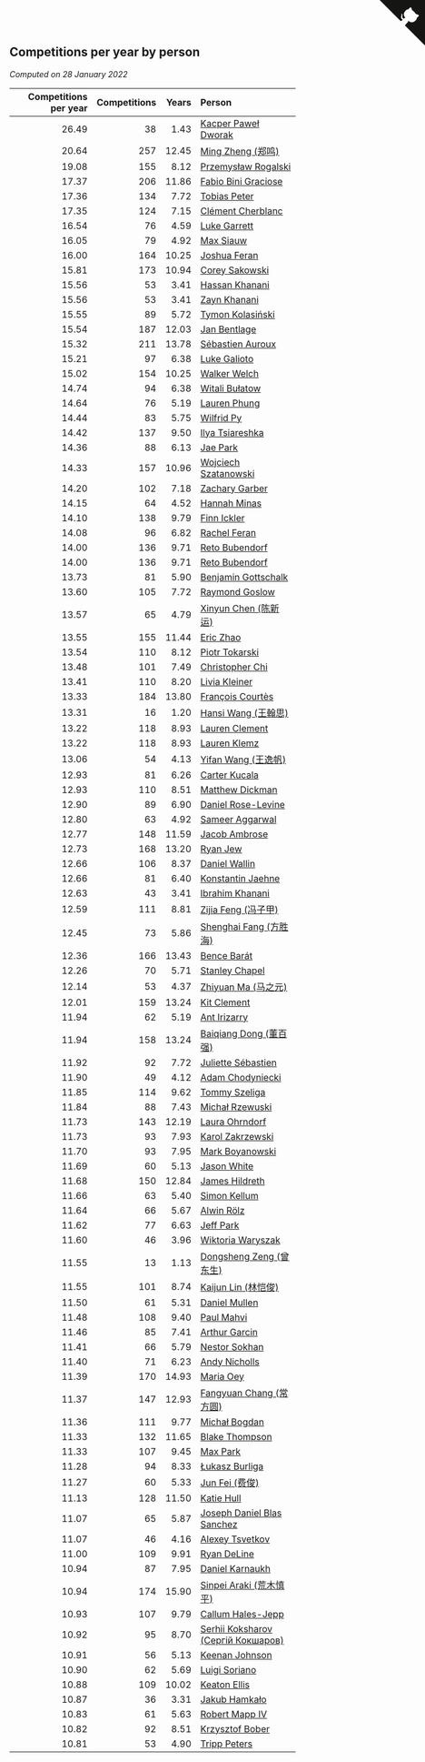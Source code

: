 ## Competitions per year by person

*Computed on 28 January 2022*

| Competitions per year | Competitions | Years | Person |
| ---: | ---: | ---: | :--- |
| 26.49 | 38 | 1.43 | [Kacper Paweł Dworak](https://www.worldcubeassociation.org/persons/2020DWOR01) |
| 20.64 | 257 | 12.45 | [Ming Zheng (郑鸣)](https://www.worldcubeassociation.org/persons/2009ZHEN11) |
| 19.08 | 155 | 8.12 | [Przemysław Rogalski](https://www.worldcubeassociation.org/persons/2013ROGA02) |
| 17.37 | 206 | 11.86 | [Fabio Bini Graciose](https://www.worldcubeassociation.org/persons/2010GRAC02) |
| 17.36 | 134 | 7.72 | [Tobias Peter](https://www.worldcubeassociation.org/persons/2014PETE03) |
| 17.35 | 124 | 7.15 | [Clément Cherblanc](https://www.worldcubeassociation.org/persons/2014CHER05) |
| 16.54 | 76 | 4.59 | [Luke Garrett](https://www.worldcubeassociation.org/persons/2017GARR05) |
| 16.05 | 79 | 4.92 | [Max Siauw](https://www.worldcubeassociation.org/persons/2017SIAU02) |
| 16.00 | 164 | 10.25 | [Joshua Feran](https://www.worldcubeassociation.org/persons/2011FERA01) |
| 15.81 | 173 | 10.94 | [Corey Sakowski](https://www.worldcubeassociation.org/persons/2011SAKO01) |
| 15.56 | 53 | 3.41 | [Hassan Khanani](https://www.worldcubeassociation.org/persons/2018KHAN26) |
| 15.56 | 53 | 3.41 | [Zayn Khanani](https://www.worldcubeassociation.org/persons/2018KHAN28) |
| 15.55 | 89 | 5.72 | [Tymon Kolasiński](https://www.worldcubeassociation.org/persons/2016KOLA02) |
| 15.54 | 187 | 12.03 | [Jan Bentlage](https://www.worldcubeassociation.org/persons/2010BENT01) |
| 15.32 | 211 | 13.78 | [Sébastien Auroux](https://www.worldcubeassociation.org/persons/2008AURO01) |
| 15.21 | 97 | 6.38 | [Luke Galioto](https://www.worldcubeassociation.org/persons/2015GALI02) |
| 15.02 | 154 | 10.25 | [Walker Welch](https://www.worldcubeassociation.org/persons/2011WELC01) |
| 14.74 | 94 | 6.38 | [Witali Bułatow](https://www.worldcubeassociation.org/persons/2015BUAT01) |
| 14.64 | 76 | 5.19 | [Lauren Phung](https://www.worldcubeassociation.org/persons/2016PHUN02) |
| 14.44 | 83 | 5.75 | [Wilfrid Py](https://www.worldcubeassociation.org/persons/2016PYWI01) |
| 14.42 | 137 | 9.50 | [Ilya Tsiareshka](https://www.worldcubeassociation.org/persons/2012TERE01) |
| 14.36 | 88 | 6.13 | [Jae Park](https://www.worldcubeassociation.org/persons/2015PARK24) |
| 14.33 | 157 | 10.96 | [Wojciech Szatanowski](https://www.worldcubeassociation.org/persons/2011SZAT01) |
| 14.20 | 102 | 7.18 | [Zachary Garber](https://www.worldcubeassociation.org/persons/2014GARB01) |
| 14.15 | 64 | 4.52 | [Hannah Minas](https://www.worldcubeassociation.org/persons/2017MINA04) |
| 14.10 | 138 | 9.79 | [Finn Ickler](https://www.worldcubeassociation.org/persons/2012ICKL01) |
| 14.08 | 96 | 6.82 | [Rachel Feran](https://www.worldcubeassociation.org/persons/2015FERA01) |
| 14.00 | 136 | 9.71 | [Reto Bubendorf](https://www.worldcubeassociation.org/persons/2012BUBE01) |
| 14.00 | 136 | 9.71 | [Reto Bubendorf](https://www.worldcubeassociation.org/persons/2012BUBE01) |
| 13.73 | 81 | 5.90 | [Benjamin Gottschalk](https://www.worldcubeassociation.org/persons/2016GOTT01) |
| 13.60 | 105 | 7.72 | [Raymond Goslow](https://www.worldcubeassociation.org/persons/2014GOSL01) |
| 13.57 | 65 | 4.79 | [Xinyun Chen (陈新运)](https://www.worldcubeassociation.org/persons/2017CHEN36) |
| 13.55 | 155 | 11.44 | [Eric Zhao](https://www.worldcubeassociation.org/persons/2010ZHAO19) |
| 13.54 | 110 | 8.12 | [Piotr Tokarski](https://www.worldcubeassociation.org/persons/2013TOKA01) |
| 13.48 | 101 | 7.49 | [Christopher Chi](https://www.worldcubeassociation.org/persons/2014CHIC01) |
| 13.41 | 110 | 8.20 | [Livia Kleiner](https://www.worldcubeassociation.org/persons/2013KLEI03) |
| 13.33 | 184 | 13.80 | [François Courtès](https://www.worldcubeassociation.org/persons/2008COUR01) |
| 13.31 | 16 | 1.20 | [Hansi Wang (王翰思)](https://www.worldcubeassociation.org/persons/2020WANG19) |
| 13.22 | 118 | 8.93 | [Lauren Clement](https://www.worldcubeassociation.org/persons/2013KLEM01) |
| 13.22 | 118 | 8.93 | [Lauren Klemz](https://www.worldcubeassociation.org/persons/2013KLEM01) |
| 13.06 | 54 | 4.13 | [Yifan Wang (王逸帆)](https://www.worldcubeassociation.org/persons/2017WANY29) |
| 12.93 | 81 | 6.26 | [Carter Kucala](https://www.worldcubeassociation.org/persons/2015KUCA01) |
| 12.93 | 110 | 8.51 | [Matthew Dickman](https://www.worldcubeassociation.org/persons/2013DICK01) |
| 12.90 | 89 | 6.90 | [Daniel Rose-Levine](https://www.worldcubeassociation.org/persons/2015ROSE01) |
| 12.80 | 63 | 4.92 | [Sameer Aggarwal](https://www.worldcubeassociation.org/persons/2017AGGA01) |
| 12.77 | 148 | 11.59 | [Jacob Ambrose](https://www.worldcubeassociation.org/persons/2010AMBR01) |
| 12.73 | 168 | 13.20 | [Ryan Jew](https://www.worldcubeassociation.org/persons/2008JEWR01) |
| 12.66 | 106 | 8.37 | [Daniel Wallin](https://www.worldcubeassociation.org/persons/2013WALL03) |
| 12.66 | 81 | 6.40 | [Konstantin Jaehne](https://www.worldcubeassociation.org/persons/2015JAEH01) |
| 12.63 | 43 | 3.41 | [Ibrahim Khanani](https://www.worldcubeassociation.org/persons/2018KHAN27) |
| 12.59 | 111 | 8.81 | [Zijia Feng (冯子甲)](https://www.worldcubeassociation.org/persons/2013FENG02) |
| 12.45 | 73 | 5.86 | [Shenghai Fang (方胜海)](https://www.worldcubeassociation.org/persons/2016FANG01) |
| 12.36 | 166 | 13.43 | [Bence Barát](https://www.worldcubeassociation.org/persons/2008BARA01) |
| 12.26 | 70 | 5.71 | [Stanley Chapel](https://www.worldcubeassociation.org/persons/2016CHAP04) |
| 12.14 | 53 | 4.37 | [Zhiyuan Ma (马之元)](https://www.worldcubeassociation.org/persons/2017MAZH04) |
| 12.01 | 159 | 13.24 | [Kit Clement](https://www.worldcubeassociation.org/persons/2008CLEM01) |
| 11.94 | 62 | 5.19 | [Ant Irizarry](https://www.worldcubeassociation.org/persons/2016IRIZ02) |
| 11.94 | 158 | 13.24 | [Baiqiang Dong (董百强)](https://www.worldcubeassociation.org/persons/2008DONG06) |
| 11.92 | 92 | 7.72 | [Juliette Sébastien](https://www.worldcubeassociation.org/persons/2014SEBA01) |
| 11.90 | 49 | 4.12 | [Adam Chodyniecki](https://www.worldcubeassociation.org/persons/2017CHOD02) |
| 11.85 | 114 | 9.62 | [Tommy Szeliga](https://www.worldcubeassociation.org/persons/2012SZEL01) |
| 11.84 | 88 | 7.43 | [Michał Rzewuski](https://www.worldcubeassociation.org/persons/2014RZEW01) |
| 11.73 | 143 | 12.19 | [Laura Ohrndorf](https://www.worldcubeassociation.org/persons/2009OHRN01) |
| 11.73 | 93 | 7.93 | [Karol Zakrzewski](https://www.worldcubeassociation.org/persons/2014ZAKR01) |
| 11.70 | 93 | 7.95 | [Mark Boyanowski](https://www.worldcubeassociation.org/persons/2014BOYA01) |
| 11.69 | 60 | 5.13 | [Jason White](https://www.worldcubeassociation.org/persons/2016WHIT16) |
| 11.68 | 150 | 12.84 | [James Hildreth](https://www.worldcubeassociation.org/persons/2009HILD01) |
| 11.66 | 63 | 5.40 | [Simon Kellum](https://www.worldcubeassociation.org/persons/2016KELL12) |
| 11.64 | 66 | 5.67 | [Alwin Rölz](https://www.worldcubeassociation.org/persons/2016ROLZ01) |
| 11.62 | 77 | 6.63 | [Jeff Park](https://www.worldcubeassociation.org/persons/2015PARK08) |
| 11.60 | 46 | 3.96 | [Wiktoria Waryszak](https://www.worldcubeassociation.org/persons/2018WARY01) |
| 11.55 | 13 | 1.13 | [Dongsheng Zeng (曾东生)](https://www.worldcubeassociation.org/persons/2020ZENG03) |
| 11.55 | 101 | 8.74 | [Kaijun Lin (林恺俊)](https://www.worldcubeassociation.org/persons/2013LINK01) |
| 11.50 | 61 | 5.31 | [Daniel Mullen](https://www.worldcubeassociation.org/persons/2016MULL04) |
| 11.48 | 108 | 9.40 | [Paul Mahvi](https://www.worldcubeassociation.org/persons/2012MAHV01) |
| 11.46 | 85 | 7.41 | [Arthur Garcin](https://www.worldcubeassociation.org/persons/2014GARC27) |
| 11.41 | 66 | 5.79 | [Nestor Sokhan](https://www.worldcubeassociation.org/persons/2016SOKH01) |
| 11.40 | 71 | 6.23 | [Andy Nicholls](https://www.worldcubeassociation.org/persons/2015NICH04) |
| 11.39 | 170 | 14.93 | [Maria Oey](https://www.worldcubeassociation.org/persons/2007OEYM01) |
| 11.37 | 147 | 12.93 | [Fangyuan Chang (常方圆)](https://www.worldcubeassociation.org/persons/2009CHAN04) |
| 11.36 | 111 | 9.77 | [Michał Bogdan](https://www.worldcubeassociation.org/persons/2012BOGD01) |
| 11.33 | 132 | 11.65 | [Blake Thompson](https://www.worldcubeassociation.org/persons/2010THOM03) |
| 11.33 | 107 | 9.45 | [Max Park](https://www.worldcubeassociation.org/persons/2012PARK03) |
| 11.28 | 94 | 8.33 | [Łukasz Burliga](https://www.worldcubeassociation.org/persons/2013BURL01) |
| 11.27 | 60 | 5.33 | [Jun Fei (费俊)](https://www.worldcubeassociation.org/persons/2016FEIJ02) |
| 11.13 | 128 | 11.50 | [Katie Hull](https://www.worldcubeassociation.org/persons/2010HULL01) |
| 11.07 | 65 | 5.87 | [Joseph Daniel Blas Sanchez](https://www.worldcubeassociation.org/persons/2016SANC08) |
| 11.07 | 46 | 4.16 | [Alexey Tsvetkov](https://www.worldcubeassociation.org/persons/2017TSVE02) |
| 11.00 | 109 | 9.91 | [Ryan DeLine](https://www.worldcubeassociation.org/persons/2012DELI01) |
| 10.94 | 87 | 7.95 | [Daniel Karnaukh](https://www.worldcubeassociation.org/persons/2014KARN02) |
| 10.94 | 174 | 15.90 | [Sinpei Araki (荒木慎平)](https://www.worldcubeassociation.org/persons/2006ARAK01) |
| 10.93 | 107 | 9.79 | [Callum Hales-Jepp](https://www.worldcubeassociation.org/persons/2012HALE01) |
| 10.92 | 95 | 8.70 | [Serhii Koksharov (Сергій Кокшаров)](https://www.worldcubeassociation.org/persons/2013KOKS01) |
| 10.91 | 56 | 5.13 | [Keenan Johnson](https://www.worldcubeassociation.org/persons/2016JOHN30) |
| 10.90 | 62 | 5.69 | [Luigi Soriano](https://www.worldcubeassociation.org/persons/2016SORI04) |
| 10.88 | 109 | 10.02 | [Keaton Ellis](https://www.worldcubeassociation.org/persons/2012ELLI01) |
| 10.87 | 36 | 3.31 | [Jakub Hamkało](https://www.worldcubeassociation.org/persons/2018HAMK01) |
| 10.83 | 61 | 5.63 | [Robert Mapp IV](https://www.worldcubeassociation.org/persons/2016IVRO01) |
| 10.82 | 92 | 8.51 | [Krzysztof Bober](https://www.worldcubeassociation.org/persons/2013BOBE01) |
| 10.81 | 53 | 4.90 | [Tripp Peters](https://www.worldcubeassociation.org/persons/2017PETE04) |


<a href="https://github.com/jonatanklosko/wca_statistics" class="github-corner" aria-label="View source on Github"><svg width="80" height="80" viewBox="0 0 250 250" style="fill:#151513; color:#fff; position: absolute; top: 0; border: 0; right: 0;" aria-hidden="true"><path d="M0,0 L115,115 L130,115 L142,142 L250,250 L250,0 Z"></path><path d="M128.3,109.0 C113.8,99.7 119.0,89.6 119.0,89.6 C122.0,82.7 120.5,78.6 120.5,78.6 C119.2,72.0 123.4,76.3 123.4,76.3 C127.3,80.9 125.5,87.3 125.5,87.3 C122.9,97.6 130.6,101.9 134.4,103.2" fill="currentColor" style="transform-origin: 130px 106px;" class="octo-arm"></path><path d="M115.0,115.0 C114.9,115.1 118.7,116.5 119.8,115.4 L133.7,101.6 C136.9,99.2 139.9,98.4 142.2,98.6 C133.8,88.0 127.5,74.4 143.8,58.0 C148.5,53.4 154.0,51.2 159.7,51.0 C160.3,49.4 163.2,43.6 171.4,40.1 C171.4,40.1 176.1,42.5 178.8,56.2 C183.1,58.6 187.2,61.8 190.9,65.4 C194.5,69.0 197.7,73.2 200.1,77.6 C213.8,80.2 216.3,84.9 216.3,84.9 C212.7,93.1 206.9,96.0 205.4,96.6 C205.1,102.4 203.0,107.8 198.3,112.5 C181.9,128.9 168.3,122.5 157.7,114.1 C157.9,116.9 156.7,120.9 152.7,124.9 L141.0,136.5 C139.8,137.7 141.6,141.9 141.8,141.8 Z" fill="currentColor" class="octo-body"></path></svg></a><style>.github-corner:hover .octo-arm{animation:octocat-wave 560ms ease-in-out}@keyframes octocat-wave{0%,100%{transform:rotate(0)}20%,60%{transform:rotate(-25deg)}40%,80%{transform:rotate(10deg)}}@media (max-width:500px){.github-corner:hover .octo-arm{animation:none}.github-corner .octo-arm{animation:octocat-wave 560ms ease-in-out}}</style>

